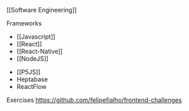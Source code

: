 [[Software Engineering]]

Frameworks
- [[Javascript]]
- [[React]]
- [[React-Native]]
- [[NodeJS]]
* [[P5JS]]
* Heptabase
* ReactFlow

Exercises
https://github.com/felipefialho/frontend-challenges